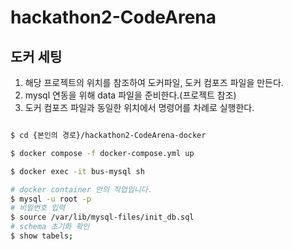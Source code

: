 # hackathon2-CodeArena

## 도커 세팅

1. 해당 프로젝트의 위치를 참조하여 도커파일, 도커 컴포즈 파일을 만든다.
2. mysql 연동을 위해 data 파일을 준비한다.(프로젝트 참조)
3. 도커 컴포즈 파일과 동일한 위치에서 명령어를 차례로 실행한다.
```bash

$ cd {본인의 경로}/hackathon2-CodeArena-docker

$ docker compose -f docker-compose.yml up

$ docker exec -it bus-mysql sh

# docker container 안의 작업입니다.
$ mysql -u root -p
# 비밀번호 입력
$ source /var/lib/mysql-files/init_db.sql
# schema 초기화 확인 
$ show tabels;

```